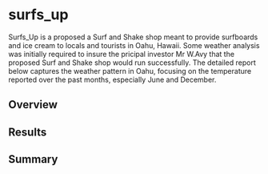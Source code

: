 # surfs_up
Surfs_Up is a proposed a Surf and Shake shop meant to provide surfboards and ice cream to locals and tourists in Oahu, Hawaii. Some weather analysis was initially required to insure the pricipal investor Mr W.Avy that the proposed Surf and Shake shop would run successfully. The detailed report below captures the weather pattern in Oahu, focusing on the temperature reported over the past months, especially June and December. 

## Overview


## Results


## Summary
